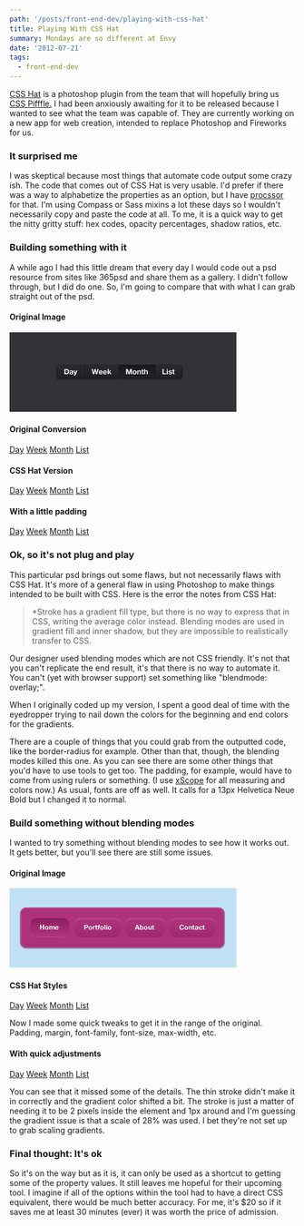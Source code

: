 ```yaml
---
path: '/posts/front-end-dev/playing-with-css-hat'
title: Playing With CSS Hat
summary: Mondays are so different at Envy
date: '2012-07-21'
tags:
  - front-end-dev
---
```


[CSS Hat](http://csshat.com) is a photoshop plugin from the team that will hopefully bring us [CSS Pifffle.](http://csspiffle.com) I had been anxiously awaiting for it to be released because I wanted to see what the team was capable of. They are currently working on a new app for web creation, intended to replace Photoshop and Fireworks for us.

### It surprised me

I was skeptical because most things that automate code output some crazy ish. The code that comes out of CSS Hat is very usable. I'd prefer if there was a way to alphabetize the properties as an option, but I have [procssor](http://procssor.com) for that. I'm using Compass or Sass mixins a lot these days so I wouldn't necessarily copy and paste the code at all. To me, it is a quick way to get the nitty gritty stuff: hex codes, opacity percentages, shadow ratios, etc.

### Building something with it

A while ago I had this little dream that every day I would code out a psd resource from sites like 365psd and share them as a gallery. I didn't follow through, but I did do one. So, I'm going to compare that with what I can grab straight out of the psd.

#### Original Image

![Day 155 nav from 365psd](./day155.png)

#### Original Conversion

<nav>
  <a class="first" href="#">Day</a>
  <a href="#">Week</a>
  <a href="#">Month</a>
  <a class="last" href="#">List</a>
</nav>


#### CSS Hat Version

<nav>
  <a class="first" href="#">Day</a>
  <a href="#">Week</a>
  <a href="#">Month</a>
  <a class="last" href="#">List</a>
</nav>

#### With a little padding


<nav>
  <a class="first" href="#">Day</a>
  <a href="#">Week</a>
  <a href="#">Month</a>
  <a class="last" href="#">List</a>
</nav>

### Ok, so it's not plug and play

This particular psd brings out some flaws, but not necessarily flaws with CSS Hat. It's more of a general flaw in using Photoshop to make things intended to be built with CSS. Here is the error the notes from CSS Hat:

> *Stroke has a gradient fill type, but there is no way to express that in CSS, writing the average color instead. Blending modes are used in gradient fill and inner shadow, but they are impossible to realistically transfer to CSS.

Our designer used blending modes which are not CSS friendly. It's not that you can't replicate the end result, it's that there is no way to automate it. You can't (yet with browser support) set something like "blendmode: overlay;".

When I originally coded up my version, I spent a good deal of time with the eyedropper trying to nail down the colors for the beginning and end colors for the gradients.

There are a couple of things that you could grab from the outputted code, like the border-radius for example. Other than that, though, the blending modes killed this one. As you can see there are some other things that you'd have to use tools to get too. The padding, for example, would have to come from using rulers or something. (I use [xScope](http://iconfactory.com/software/xscope) for all measuring and colors now.) As usual, fonts are off as well. It calls for a 13px Helvetica Neue Bold but I changed it to normal.

### Build something without blending modes

I wanted to try something without blending modes to see how it works out. It gets better, but you'll see there are still some issues.

#### Original Image

![200 Days of Awesomeness #4](./200days-4.png)


#### CSS Hat Styles

<nav>
  <a class="first" href="#">Day</a>
  <a href="#">Week</a>
  <a href="#">Month</a>
  <a class="last" href="#">List</a>
</nav>

Now I made some quick tweaks to get it in the range of the original. Padding, margin, font-family, font-size, max-width, etc.

#### With quick adjustments

<nav>
  <a class="first" href="#">Day</a>
  <a href="#">Week</a>
  <a href="#">Month</a>
  <a class="last" href="#">List</a>
</nav>

You can see that it missed some of the details. The thin stroke didn't make it in correctly and the gradient color shifted a bit. The stroke is just a matter of needing it to be 2 pixels inside the element and 1px around and I'm guessing the gradient issue is that a scale of 28% was used. I bet they're not set up to grab scaling gradients.

### Final thought: It's ok

So it's on the way but as it is, it can only be used as a shortcut to getting some of the property values. It still leaves me hopeful for their upcoming tool. I imagine if all of the options within the tool had to have a direct CSS equivalent, there would be much better accuracy. For me, it's $20 so if it saves me at least 30 minutes (ever) it was worth the price of admission.